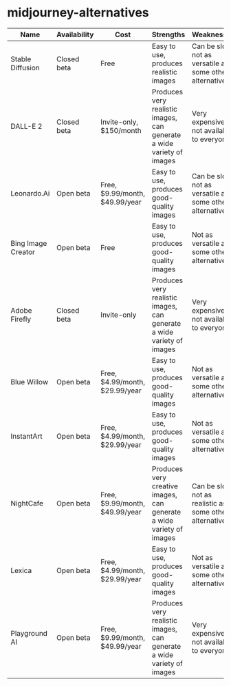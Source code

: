 # midjourney-alternatives


| Name | Availability | Cost | Strengths | Weaknesses |
|---|---|---|---|---|
| Stable Diffusion | Closed beta | Free | Easy to use, produces realistic images | Can be slow, not as versatile as some other alternatives |
| DALL-E 2 | Closed beta | Invite-only, $150/month | Produces very realistic images, can generate a wide variety of images | Very expensive, not available to everyone |
| Leonardo.Ai | Open beta | Free, $9.99/month, $49.99/year | Easy to use, produces good-quality images | Can be slow, not as versatile as some other alternatives |
| Bing Image Creator | Open beta | Free | Easy to use, produces good-quality images | Not as versatile as some other alternatives |
| Adobe Firefly | Closed beta | Invite-only | Produces very realistic images, can generate a wide variety of images | Very expensive, not available to everyone |
| Blue Willow | Open beta | Free, $4.99/month, $29.99/year | Easy to use, produces good-quality images | Not as versatile as some other alternatives |
| InstantArt | Open beta | Free, $4.99/month, $29.99/year | Easy to use, produces good-quality images | Not as versatile as some other alternatives |
| NightCafe | Open beta | Free, $9.99/month, $49.99/year | Produces very creative images, can generate a wide variety of images | Can be slow, not as realistic as some other alternatives |
| Lexica | Open beta | Free, $4.99/month, $29.99/year | Easy to use, produces good-quality images | Not as versatile as some other alternatives |
| Playground AI | Open beta | Free, $9.99/month, $49.99/year | Produces very realistic images, can generate a wide variety of images | Very expensive, not available to everyone |
